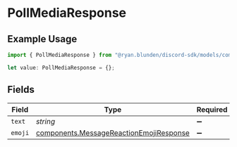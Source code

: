 # PollMediaResponse

## Example Usage

```typescript
import { PollMediaResponse } from "@ryan.blunden/discord-sdk/models/components";

let value: PollMediaResponse = {};
```

## Fields

| Field                                                                                              | Type                                                                                               | Required                                                                                           | Description                                                                                        |
| -------------------------------------------------------------------------------------------------- | -------------------------------------------------------------------------------------------------- | -------------------------------------------------------------------------------------------------- | -------------------------------------------------------------------------------------------------- |
| `text`                                                                                             | *string*                                                                                           | :heavy_minus_sign:                                                                                 | N/A                                                                                                |
| `emoji`                                                                                            | [components.MessageReactionEmojiResponse](../../models/components/messagereactionemojiresponse.md) | :heavy_minus_sign:                                                                                 | N/A                                                                                                |